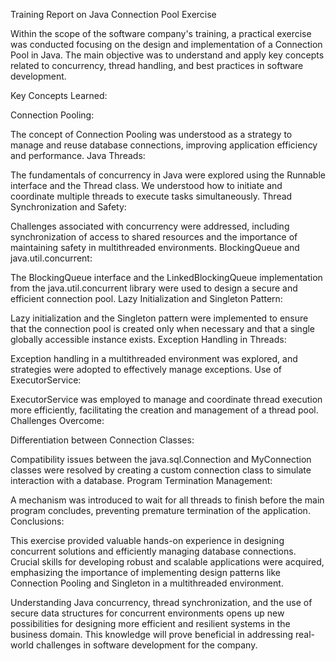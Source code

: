 Training Report on Java Connection Pool Exercise

Within the scope of the software company's training, a practical exercise was conducted focusing on the design and implementation of a Connection Pool in Java. The main objective was to understand and apply key concepts related to concurrency, thread handling, and best practices in software development.

Key Concepts Learned:

Connection Pooling:

The concept of Connection Pooling was understood as a strategy to manage and reuse database connections, improving application efficiency and performance.
Java Threads:

The fundamentals of concurrency in Java were explored using the Runnable interface and the Thread class. We understood how to initiate and coordinate multiple threads to execute tasks simultaneously.
Thread Synchronization and Safety:

Challenges associated with concurrency were addressed, including synchronization of access to shared resources and the importance of maintaining safety in multithreaded environments.
BlockingQueue and java.util.concurrent:

The BlockingQueue interface and the LinkedBlockingQueue implementation from the java.util.concurrent library were used to design a secure and efficient connection pool.
Lazy Initialization and Singleton Pattern:

Lazy initialization and the Singleton pattern were implemented to ensure that the connection pool is created only when necessary and that a single globally accessible instance exists.
Exception Handling in Threads:

Exception handling in a multithreaded environment was explored, and strategies were adopted to effectively manage exceptions.
Use of ExecutorService:

ExecutorService was employed to manage and coordinate thread execution more efficiently, facilitating the creation and management of a thread pool.
Challenges Overcome:

Differentiation between Connection Classes:

Compatibility issues between the java.sql.Connection and MyConnection classes were resolved by creating a custom connection class to simulate interaction with a database.
Program Termination Management:

A mechanism was introduced to wait for all threads to finish before the main program concludes, preventing premature termination of the application.
Conclusions:

This exercise provided valuable hands-on experience in designing concurrent solutions and efficiently managing database connections. Crucial skills for developing robust and scalable applications were acquired, emphasizing the importance of implementing design patterns like Connection Pooling and Singleton in a multithreaded environment.

Understanding Java concurrency, thread synchronization, and the use of secure data structures for concurrent environments opens up new possibilities for designing more efficient and resilient systems in the business domain. This knowledge will prove beneficial in addressing real-world challenges in software development for the company.
